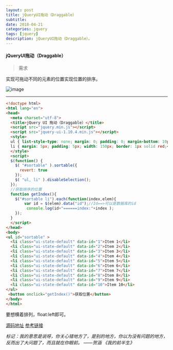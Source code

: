 ```yaml
---
layout: post
title: jQueryUI拖动（Draggable）
subtitle: 
date: 2018-04-21
categories: jquery
tags: [jquery]
description: jQueryUI拖动（Draggable）。
---
```


#### jQueryUI拖动（Draggable）
> 需求

实现可拖动不同的元素的位置实现位置的排序。

![image](http://cnsyear.com/images/blog/TIM截图20180421142604.png?233)

---

```Html
<!doctype html>
<html lang="en">
<head>
  <meta charset="utf-8">
  <title>jQuery UI 拖动（Draggable）</title>
  <script src="jquery.min.js"></script>
  <script src="jquery-ui-1.10.4.min.js"></script>
  <style>
  ul { list-style-type: none; margin: 0; padding: 0; margin-bottom: 10px; }
  li { margin: 5px; padding: 5px; width: 150px; border: 1px solid red;<!-- float:left;--> }
  </style>
  <script>
  $(function() {
    $( "#sortable" ).sortable({
      revert: true
    });
    $( "ul, li" ).disableSelection();
  });
  //获取排序的位置
  function getIndex(){
	$("#sortable li").each(function(index,elem){
		var id = $(elem).data("id");//Id==>可以是数据库的id
		 console.log(id+"======index:"+index );
	});
  }
  </script>
</head>
<body>
<ul id="sortable" >
  <li class="ui-state-default" data-id="1">Item 1</li>
  <li class="ui-state-default" data-id="2">Item 2</li>
  <li class="ui-state-default" data-id="3">Item 3</li>
  <li class="ui-state-default" data-id="4">Item 4</li>
  <li class="ui-state-default" data-id="5">Item 5</li>
  <li class="ui-state-default" data-id="6">Item 6</li>
  <li class="ui-state-default" data-id="7">Item 7</li>
  <li class="ui-state-default" data-id="8">Item 8</li>
  <li class="ui-state-default" data-id="9">Item 9</li>
  <li class="ui-state-default" data-id="10">Item 10</li>
</ul>
 <button onclick="getIndex()">获取位置</button>
</body>
</html>
```

要想横着排列，float:left即可。

[源码地址](https://github.com/cnsyear/tools/tree/master/jQuery%20UI%20%E6%8B%96%E5%8A%A8%EF%BC%88Draggable%EF%BC%89)
[参考链接](http://www.runoob.com/try/try.php?filename=jqueryui-example-draggable-sortable)

*标记：我的意思是说呀，你关心错地方了，是别的地方，你以为没有问题的地方，反而出了大问题了，而且就在你眼前。
——贺涵 《我的前半生》*